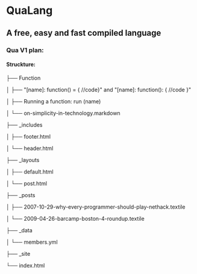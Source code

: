# **QuaLang**
## A free, easy and fast compiled language
### Qua V1 plan:
#### Struckture:

├── Function

│   ├── "[name]: function() = { //code}" and "[name]: function(): { //code }"

│   ├── Running a function: run (name)

│   └── on-simplicity-in-technology.markdown

├── _includes

│   ├── footer.html

│   └── header.html

├── _layouts

│   ├── default.html

│   └── post.html

├── _posts

│   ├── 2007-10-29-why-every-programmer-should-play-nethack.textile

│   └── 2009-04-26-barcamp-boston-4-roundup.textile

├── _data

│   └── members.yml

├── _site

└── index.html
